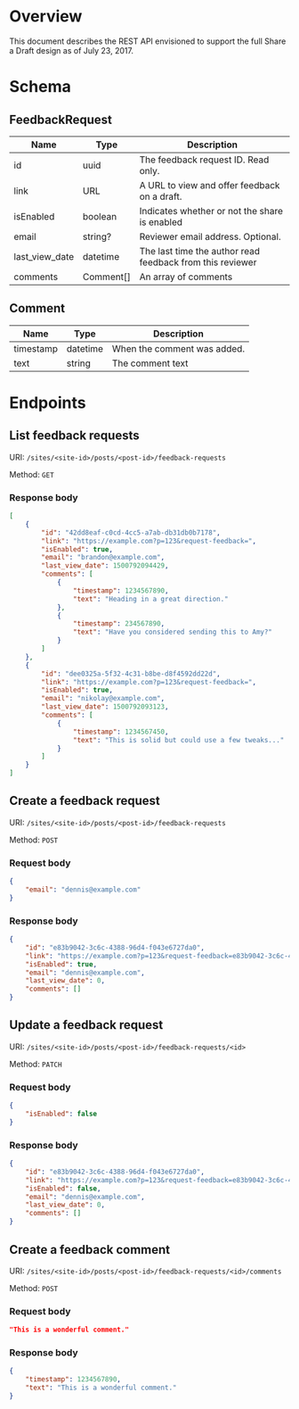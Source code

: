 # Overview

This document describes the REST API envisioned to support the full Share a Draft design as of July 23, 2017.

# Schema

## FeedbackRequest

| Name				| Type		| Description												|
| ----------------- | --------- | --------------------------------------------------------- |
| id				| uuid		| The feedback request ID. Read only. 						|
| link				| URL		| A URL to view and offer feedback on a draft.				|
| isEnabled			| boolean	| Indicates whether or not the share is enabled				|
| email				| string?	| Reviewer email address. Optional.							|
| last_view_date	| datetime	| The last time the author read feedback from this reviewer	|
| comments			| Comment[]	| An array of comments										|

## Comment

| Name		| Type		| Description					|
| --------- | --------- | ----------------------------- |
| timestamp	| datetime	| When the comment was added.	|						
| text		| string	| The comment text				|

# Endpoints

## List feedback requests

URI: `/sites/<site-id>/posts/<post-id>/feedback-requests`

Method: `GET`

### Response body

```json
[
	{
		"id": "42dd8eaf-c0cd-4cc5-a7ab-db31db0b7178",
		"link": "https://example.com?p=123&request-feedback=",
		"isEnabled": true,
		"email": "brandon@example.com",
		"last_view_date": 1500792094429,
		"comments": [
			{
				"timestamp": 1234567890,
				"text": "Heading in a great direction." 
			},
			{
				"timestamp": 234567890,
				"text": "Have you considered sending this to Amy?" 
			}
		]
	},
	{
		"id": "dee0325a-5f32-4c31-b8be-d8f4592dd22d",
		"link": "https://example.com?p=123&request-feedback=",
		"isEnabled": true,
		"email": "nikolay@example.com",
		"last_view_date": 1500792093123,
		"comments": [
			{
				"timestamp": 1234567450,
				"text": "This is solid but could use a few tweaks..." 
			}
		]
	}
]
```

## Create a feedback request

URI: `/sites/<site-id>/posts/<post-id>/feedback-requests`

Method: `POST`

### Request body

```json
{
	"email": "dennis@example.com"
}
```

### Response body

```json
{
	"id": "e83b9042-3c6c-4388-96d4-f043e6727da0",
	"link": "https://example.com?p=123&request-feedback=e83b9042-3c6c-4388-96d4-f043e6727da0",
	"isEnabled": true,
	"email": "dennis@example.com",
	"last_view_date": 0,
	"comments": []
}
```


## Update a feedback request

URI: `/sites/<site-id>/posts/<post-id>/feedback-requests/<id>`

Method: `PATCH`

### Request body

```json
{
	"isEnabled": false
}
```

### Response body

```json
{
	"id": "e83b9042-3c6c-4388-96d4-f043e6727da0",
	"link": "https://example.com?p=123&request-feedback=e83b9042-3c6c-4388-96d4-f043e6727da0",
	"isEnabled": false,
	"email": "dennis@example.com",
	"last_view_date": 0,
	"comments": []
}
```


## Create a feedback comment

URI: `/sites/<site-id>/posts/<post-id>/feedback-requests/<id>/comments`

Method: `POST`

### Request body

```json
"This is a wonderful comment."
```

### Response body

```json
{
	"timestamp": 1234567890,
	"text": "This is a wonderful comment."
}
```
